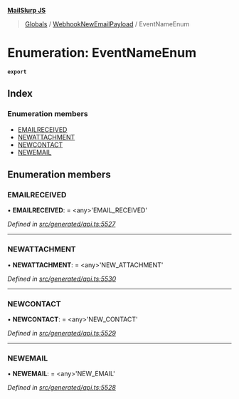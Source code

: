 **[MailSlurp JS](../README.md)**

> [Globals](../README.md) / [WebhookNewEmailPayload](../modules/webhooknewemailpayload.md) / EventNameEnum

# Enumeration: EventNameEnum

**`export`** 

## Index

### Enumeration members

* [EMAILRECEIVED](webhooknewemailpayload.eventnameenum.md#emailreceived)
* [NEWATTACHMENT](webhooknewemailpayload.eventnameenum.md#newattachment)
* [NEWCONTACT](webhooknewemailpayload.eventnameenum.md#newcontact)
* [NEWEMAIL](webhooknewemailpayload.eventnameenum.md#newemail)

## Enumeration members

### EMAILRECEIVED

•  **EMAILRECEIVED**:  = \<any>'EMAIL\_RECEIVED'

*Defined in [src/generated/api.ts:5527](https://github.com/mailslurp/mailslurp-client/blob/05090ce/src/generated/api.ts#L5527)*

___

### NEWATTACHMENT

•  **NEWATTACHMENT**:  = \<any>'NEW\_ATTACHMENT'

*Defined in [src/generated/api.ts:5530](https://github.com/mailslurp/mailslurp-client/blob/05090ce/src/generated/api.ts#L5530)*

___

### NEWCONTACT

•  **NEWCONTACT**:  = \<any>'NEW\_CONTACT'

*Defined in [src/generated/api.ts:5529](https://github.com/mailslurp/mailslurp-client/blob/05090ce/src/generated/api.ts#L5529)*

___

### NEWEMAIL

•  **NEWEMAIL**:  = \<any>'NEW\_EMAIL'

*Defined in [src/generated/api.ts:5528](https://github.com/mailslurp/mailslurp-client/blob/05090ce/src/generated/api.ts#L5528)*
